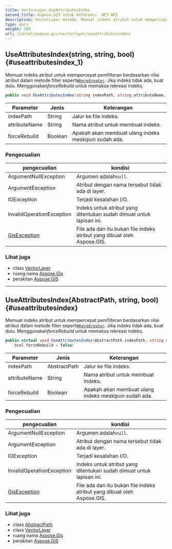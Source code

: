 ```yaml
---
title: VectorLayer.UseAttributesIndex
second_title: Aspose.GIS untuk Referensi .NET API
description: VectorLayer metode. Memuat indeks atribut untuk mempercepat pemfilteran berdasarkan nilai atribut dalam metode filter sepertiWhereGreater. Jika indeks tidak ada buat dulu. MenggunakanforceRebuild untuk memaksa rekreasi indeks.
type: docs
weight: 180
url: /id/net/aspose.gis/vectorlayer/useattributesindex/
---
```

## UseAttributesIndex(string, string, bool) {#useattributesindex_1}

Memuat indeks atribut untuk mempercepat pemfilteran berdasarkan nilai atribut dalam metode filter seperti[`WhereGreater`](../../featuressequence/wheregreater/). Jika indeks tidak ada, buat dulu. Menggunakan*forceRebuild* untuk memaksa rekreasi indeks.

```csharp
public void UseAttributesIndex(string indexPath, string attributeName, bool forceRebuild = false)
```

| Parameter | Jenis | Keterangan |
| --- | --- | --- |
| indexPath | String | Jalur ke file indeks. |
| attributeName | String | Nama atribut untuk membuat indeks. |
| forceRebuild | Boolean | Apakah akan membuat ulang indeks meskipun sudah ada. |

### Pengecualian

| pengecualian | kondisi |
| --- | --- |
| ArgumentNullException | Argumen adalah`null`. |
| ArgumentException | Atribut dengan nama tersebut tidak ada di layer. |
| IOException | Terjadi kesalahan I/O. |
| InvalidOperationException | Indeks untuk atribut yang ditentukan sudah dimuat untuk lapisan ini. |
| [GisException](../../gisexception/) | File ada dan itu bukan file indeks atribut yang dibuat oleh Aspose.GIS. |

### Lihat juga

* class [VectorLayer](../)
* ruang nama [Aspose.Gis](../../vectorlayer/)
* perakitan [Aspose.GIS](../../../)

---

## UseAttributesIndex(AbstractPath, string, bool) {#useattributesindex}

Memuat indeks atribut untuk mempercepat pemfilteran berdasarkan nilai atribut dalam metode filter seperti[`WhereGreater`](../../featuressequence/wheregreater/). Jika indeks tidak ada, buat dulu. Menggunakan*forceRebuild* untuk memaksa rekreasi indeks.

```csharp
public virtual void UseAttributesIndex(AbstractPath indexPath, string attributeName, 
    bool forceRebuild = false)
```

| Parameter | Jenis | Keterangan |
| --- | --- | --- |
| indexPath | AbstractPath | Jalur ke file indeks. |
| attributeName | String | Nama atribut untuk membuat indeks. |
| forceRebuild | Boolean | Apakah akan membuat ulang indeks meskipun sudah ada. |

### Pengecualian

| pengecualian | kondisi |
| --- | --- |
| ArgumentNullException | Argumen adalah`null`. |
| ArgumentException | Atribut dengan nama tersebut tidak ada di layer. |
| IOException | Terjadi kesalahan I/O. |
| InvalidOperationException | Indeks untuk atribut yang ditentukan sudah dimuat untuk lapisan ini. |
| [GisException](../../gisexception/) | File ada dan itu bukan file indeks atribut yang dibuat oleh Aspose.GIS. |

### Lihat juga

* class [AbstractPath](../../abstractpath/)
* class [VectorLayer](../)
* ruang nama [Aspose.Gis](../../vectorlayer/)
* perakitan [Aspose.GIS](../../../)


